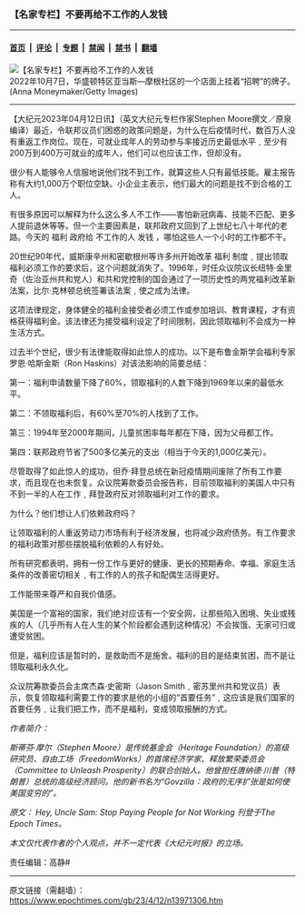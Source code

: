 ### 【名家专栏】不要再给不工作的人发钱

---

#### [首页](../../../..?n13971306) &nbsp;|&nbsp; [评论](../../../../../epoch-comment?n13971306) &nbsp;|&nbsp; [专题](../../../../../epoch-special?n13971306) &nbsp;|&nbsp; [禁闻](../../../../../epoch-news?n13971306) &nbsp;|&nbsp; [禁书](../../../../../books?n13971306) &nbsp;|&nbsp; [翻墙](https://github.com/gfw-breaker/nogfw/blob/master/README.md?n13971306)


<div><img alt="【名家专栏】不要再给不工作的人发钱" class="attachment-djy_600_400 size-djy_600_400 wp-post-image" src="https://i.epochtimes.com/assets/uploads/2023/04/id13971314-GettyImages-1431464182-700x420-600x400.jpg"/>
<div class="caption">
 2022年10月7日，华盛顿特区亚当斯—摩根社区的一个店面上挂着“招聘”的牌子。(Anna Moneymaker/Getty Images)
</div></div><hr/><div class="post_content" id="artbody" itemprop="articleBody">
 <!-- article content begin -->
 <p>
  【大纪元2023年04月12日讯】（英文大纪元专栏作家Stephen Moore撰文／原泉编译）最近，令联邦议员们困惑的政策问题是，为什么在后疫情时代，数百万人没有重返工作岗位。现在，可就业成年人的劳动参与率接近历史最低水平﹐至少有200万到400万可就业的成年人，他们可以也应该工作，但却没有。
 </p>
 <p>
  很少有人能够令人信服地说他们找不到工作，就算这些人只有最低技能。雇主报告称有大约1,000万个职位空缺。小企业主表示，他们最大的问题是找不到合格的工人。
 </p>
 <p>
  有很多原因可以解释为什么这么多人不工作——害怕新冠病毒、技能不匹配、更多人提前退休等等。但一个主要因素是，联邦政府又回到了上世纪七八十年代的老路。今天的
  <ok href="https://www.epochtimes.com/gb/tag/%E7%A6%8F%E5%88%A9.html">
   福利
  </ok>
  政府给
  <ok href="https://www.epochtimes.com/gb/tag/%E4%B8%8D%E5%B7%A5%E4%BD%9C%E7%9A%84%E4%BA%BA.html">
   不工作的人
  </ok>
  <ok href="https://www.epochtimes.com/gb/tag/%E5%8F%91%E9%92%B1.html">
   发钱
  </ok>
  ，哪怕这些人一个小时的工作都不干。
 </p>
 <p>
  20世纪90年代，威斯康辛州和密歇根州等许多州开始改革
  <ok href="https://www.epochtimes.com/gb/tag/%E7%A6%8F%E5%88%A9.html">
   福利
  </ok>
  制度﹐提出领取福利必须工作的要求后，这个问题就消失了。1996年，时任众议院议长纽特‧金里奇（佐治亚州共和党人）和共和党控制的国会通过了一项历史性的两党福利改革新法案，比尔‧克林顿总统签署该法案﹐使之成为法律。
 </p>
 <p>
  这项法律规定，身体健全的福利金接受者必须工作或参加培训、教育课程，才有资格获得福利金。该法律还为接受福利设定了时间限制，因此领取福利不会成为一种生活方式。
 </p>
 <p>
  过去半个世纪，很少有法律能取得如此惊人的成功。以下是布鲁金斯学会福利专家罗恩‧哈斯金斯（Ron Haskins）对该法影响的简要总结：
 </p>
 <p>
  第一：福利申请数量下降了60%，领取福利的人数下降到1969年以来的最低水平。
 </p>
 <p>
  第二：不领取福利后，有60%至70%的人找到了工作。
 </p>
 <p>
  第三：1994年至2000年期间，儿童贫困率每年都在下降，因为父母都工作。
 </p>
 <p>
  第四：联邦政府节省了500多亿美元的支出（相当于今天的1,000亿美元）。
 </p>
 <p>
  尽管取得了如此惊人的成功，但乔‧拜登总统在新冠疫情期间废除了所有工作要求，而且现在也未恢复。众议院筹款委员会报告称，目前领取福利的美国人中只有不到一半的人在工作﹐拜登政府反对领取福利对工作的要求。
 </p>
 <p>
  为什么？他们想让人们依赖政府吗？
 </p>
 <p>
  让领取福利的人重返劳动力市场有利于经济发展，也将减少政府债务。有工作要求的福利政策对那些摆脱福利依赖的人有好处。
 </p>
 <p>
  所有研究都表明，拥有一份工作与更好的健康、更长的预期寿命、幸福、家庭生活条件的改善密切相关﹐有工作的人的孩子和配偶生活得更好。
 </p>
 <p>
  工作能带来尊严和自我价值感。
 </p>
 <p>
  美国是一个富裕的国家，我们绝对应该有一个安全网，让那些陷入困境、失业或残疾的人（几乎所有人在人生的某个阶段都会遇到这种情况）不会挨饿、无家可归或遭受贫困。
 </p>
 <p>
  但是，福利应该是暂时的，是救助而不是施舍。福利的目的是结束贫困，而不是让领取福利永久化。
 </p>
 <p>
  众议院筹款委员会主席杰森‧史密斯（Jason Smith﹐密苏里州共和党议员）表示，恢复领取福利需要工作的要求是他的小组的“首要任务”﹐这应该是我们国家的首要任务﹐让我们把工作，而不是福利，变成领取报酬的方式。
 </p>
 <p>
  <em>
   作者简介：
  </em>
 </p>
 <p>
  <em>
   斯蒂芬‧摩尔（Stephen Moore）是传统基金会（Heritage Foundation）的高级研究员、自由工场（FreedomWorks）的首席经济学家、释放繁荣委员会（Committee to Unleash Prosperity）的联合创始人。他曾担任唐纳德‧川普（特朗普）总统的高级经济顾问。他的新书名为“Govzilla：政府的无序扩张是如何使美国变穷的”。
  </em>
 </p>
 <p>
  <em>
   原文：
   <ok href="https://www.theepochtimes.com/hey-uncle-sam-stop-paying-people-for-not-working_5171521.html">
    Hey, Uncle Sam: Stop Paying People for Not Working
   </ok>
   刊登于The Epoch Times。
  </em>
 </p>
 <p>
  <em>
   本文仅代表作者的个人观点，并不一定代表《大纪元时报》的立场。
  </em>
 </p>
 <p>
  责任编辑：高静#
 </p>
 <!-- article content end -->
 <div id="below_article_ad">
 </div>
</div>


---

原文链接（需翻墙）：https://www.epochtimes.com/gb/23/4/12/n13971306.htm
